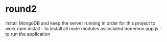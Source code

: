# round2
install MongoDB and keep the server running in order for this project to work
npm install - to install all node modules associated
nodemon app.js - to run the application

